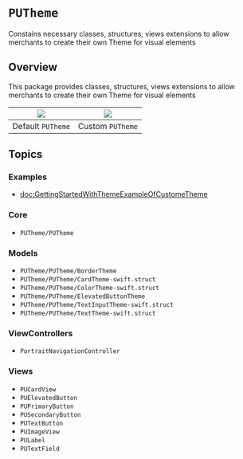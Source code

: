 # ``PUTheme``

Constains necessary classes, structures, views extensions to allow merchants to create their own Theme for visual elements

## Overview

This package provides classes, structures, views extensions to allow merchants to create their own Theme for visual elements

| ![](theme.theme.default)  | ![](theme.theme.custom)  |
| ------------------------- | ------------------------ |
| Default ``PUTheme``       | Custom ``PUTheme``       |

## Topics

### Examples

- <doc:GettingStartedWithThemeExampleOfCustomeTheme>

### Core

- ``PUTheme/PUTheme``

### Models

- ``PUTheme/PUTheme/BorderTheme``
- ``PUTheme/PUTheme/CardTheme-swift.struct``
- ``PUTheme/PUTheme/ColorTheme-swift.struct``
- ``PUTheme/PUTheme/ElevatedButtonTheme``
- ``PUTheme/PUTheme/TextInputTheme-swift.struct``
- ``PUTheme/PUTheme/TextTheme-swift.struct``

### ViewControllers

- ``PortraitNavigationController``

### Views

- ``PUCardView``
- ``PUElevatedButton``
- ``PUPrimaryButton``
- ``PUSecondaryButton``
- ``PUTextButton``
- ``PUImageView``
- ``PULabel``
- ``PUTextField``
